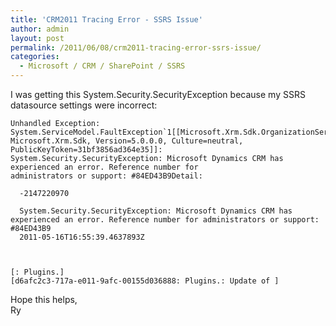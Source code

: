 ```yaml
---
title: 'CRM2011 Tracing Error - SSRS Issue'
author: admin
layout: post
permalink: /2011/06/08/crm2011-tracing-error-ssrs-issue/
categories:
  - Microsoft / CRM / SharePoint / SSRS
---
```



I was getting this System.Security.SecurityException because my SSRS datasource settings were incorrect:

    Unhandled Exception: System.ServiceModel.FaultException`1[[Microsoft.Xrm.Sdk.OrganizationServiceFault, 
    Microsoft.Xrm.Sdk, Version=5.0.0.0, Culture=neutral, PublicKeyToken=31bf3856ad364e35]]: 
    System.Security.SecurityException: Microsoft Dynamics CRM has experienced an error. Reference number for 
    administrators or support: #84ED43B9Detail: 
    
      -2147220970
      
      System.Security.SecurityException: Microsoft Dynamics CRM has experienced an error. Reference number for administrators or support: #84ED43B9
      2011-05-16T16:55:39.4637893Z
      
      
    
    [: Plugins.]
    [d6afc2c3-717a-e011-9afc-00155d036888: Plugins.: Update of ]
    
    
    
    

Hope this helps,  
Ry